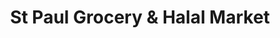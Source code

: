 ---
title: "St Paul Grocery & Halal Market"
url: /st-paul/st-paul-grocery-and-halal-market/
shop: supermarket
---